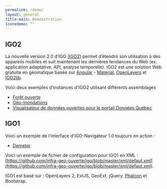 ```yaml
---
permalink: /demo/
layout: general
title-main: Démonstration
iconedemo: ""
---
```


## IGO2

La nouvelle version 2.0 d’IGO [(IGO2)](https://github.com/infra-geo-ouverte/igo2) permet d’étendre son utilisation à des appareils mobiles et suit maintenant les dernières tendances du Web (ex. application adaptative, API, analyse temporelle). IGO2 est une solution Web gratuite en géomatique basée sur [Angular](https://github.com/angular/angular) - [Material](https://github.com/angular/material2), [OpenLayers](https://github.com/openlayers/openlayers) et [IGO2lib](https://github.com/infra-geo-ouverte/igo2-lib). 

Voici deux exemples d'instances d'IGO2 utilisant différents assemblages
* [Forêt ouverte](https://foretouverte.gouv.qc.ca)
* [Géo-Inondations](https://geoinondations.gouv.qc.ca)
* [Visualisateur de données ouvertes pour le portail Données Québec](https://geoegl.msp.gouv.qc.ca/igo2/apercu-qc/)

## IGO1

Voici un exemple de l'interface d'IGO-Navigateur 1.0 toujours en action :
- [Demeter](https://geoegl.msp.gouv.qc.ca/igo/cptaq_demeter/)

Voici un exemple de fichier de configuration pour IGO1 en XML : [https://github.com/infra-geo-ouverte/igo/blob/master/xml/defaut.xml](https://github.com/infra-geo-ouverte/igo/blob/master/xml/defaut.xml). 

IGO1 est basé sur : OpenLayers 2, ExtJS, GeoExt, jQuery, [Phalcon](https://phalconphp.com/fr/) et Bootstrap.
